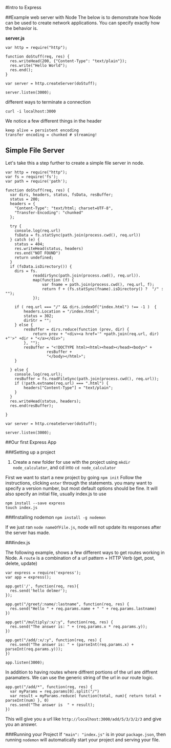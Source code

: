 #Intro to Express

##Example web server with Node
The below is to demonstrate how Node can be used to create network applications. You can specify exactly how the behavior is.

**server.js**

```
var http = require("http");

function doStuff(req, res) {
  res.writeHead(200, {"Content-Type": "text/plain"});
  res.write("Hello World");
  res.end();
}

var server = http.createServer(doStuff);

server.listen(3000);

```

different ways to terminate a connection

```
curl -i localhost:3000
```

We notice a few different things in the header

```
keep alive = persistent encoding
transfer encoding = chunked # streaming!

```	

## Simple File Server

Let's take this a step further to create a simple file server in node.


```
var http = require("http");
var fs = require('fs');
var path = require('path');

function doStuff(req, res) {
  var dirs, headers, status, fsData, resBuffer;
  status = 200;
  headers = {
  	"Content-Type": "text/html; charset=UTF-8",
  	"Transfer-Encoding": "chunked"
  };
  
  try {
    console.log(req.url)
  	fsData = fs.statSync(path.join(process.cwd(), req.url))
  } catch (e) {
  	status = 404;
  	res.writeHead(status, headers)
  	res.end("NOT FOUND")
  	return undefined;
  } 
  if (fsData.isDirectory()) {
  	dirs = fs.
  			readdirSync(path.join(process.cwd(), req.url)).
  			map(function (f) {
  				var fname = path.join(process.cwd(), req.url, f);
  				return f + (fs.statSync(fname).isDirectory() ?  "/" : "");
  			});
  			
  	if ( req.url === "/" && dirs.indexOf("index.html") !== -1 )  {
   		headers.Location = "/index.html";
   		status = 302;
   		dirStr = "";
   	} else {
	  	resBuffer = dirs.reduce(function (prev, dir) {
	  		return prev + "<div><a href='" +path.join(req.url, dir) +"'>" +dir + "</a></div>";
	  	}, "");
	  	resBuffer = "<!DOCTYPE html><html><head></head><body>" + 
	  			  resBuffer +
	  			  "</body></html>"; 
   	}
  
  } else { 
  	console.log(req.url);
  	resBuffer = fs.readFileSync(path.join(process.cwd(), req.url));
  	if (!path.extname(req.url) === ".html") {
  		headers["Content-Type"] = "text/plain";
  	}
  }
  res.writeHead(status, headers);
  res.end(resBuffer);

}

var server = http.createServer(doStuff);

server.listen(3000);
```


##Our first Express App

###Setting up a project
1. Create a new folder for use with the project using `mkdir node_calculator`, and cd into `cd node_calculator`

First we want to start a new project by going `npm init`
Follow the instructions, clicking `enter` through the statements. you many want to specify a version number, but most default options should 
be fine. It will also specify an initial file, usually index.js to use



```
npm install --save express
touch index.js
```

###Installing nodemon
`npm install -g nodemon`

If we just ran `node nameOfFile.js`, node will not update its responses after the server has made.

###index.js

The following example, shows a few different ways to get routes working in Node. A `route` is a combination of a url pattern + HTTP Verb (get, post, delete, update)

```
var express = require('express');
var app = express();

app.get('/', function(req, res){
  res.send('hello delmer');
});

app.get("/greet/:name/:lastname", function(req, res) {
  res.send("Hello " + req.params.name + " " + req.params.lastname)
})

app.get("/multiply/:x/:y", function(req, res) {
  res.send("The answer is: " + (req.params.x * req.params.y));
})

app.get("/add/:x/:y", function(req, res) {
  res.send("The answer is: " + (parseInt(req.params.x) + parseInt(req.params.y)));
})

app.listen(3000);
```
In addition to having routes where diffrent portions of the url are diffrent paramaters. We can use the generic string of the url in our route logic.

```
app.get("/add/*", function(req, res) {
  var myParams = req.params[0].split("/")
  var result = myParams.reduce( function(total, num){ return total + parseInt(num) }, 0)
  res.send("The answer is  " + result);
})
```
This will give you a url like `http://localhost:3000/add/5/3/3/2/3` and give you an answer.


###Running your Project
If `"main": "index.js"` is in your `package.json`, then running `nodemon` will automatically start your project and serving your file.